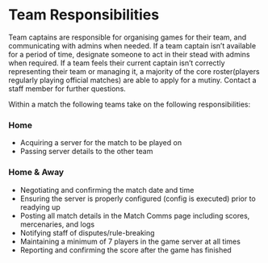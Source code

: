 # Team Responsibilities
Team captains are responsible for organising games for their team, and communicating with admins when needed. If a team captain isn’t available for a period of time, designate someone to act in their stead with admins when required.
If a team feels their current captain isn’t correctly representing their team or managing it, a majority of the core roster(players regularly playing official matches) are able to apply for a mutiny. Contact a staff member for further questions.

Within a match the following teams take on the following responsibilities:

### Home
- Acquiring a server for the match to be played on
- Passing server details to the other team

### Home & Away
- Negotiating and confirming the match date and time
- Ensuring the server is properly configured (config is executed) prior to readying up
- Posting all match details in the Match Comms page including scores, mercenaries, and logs
- Notifying staff of disputes/rule-breaking
- Maintaining a minimum of 7 players in the game server at all times
- Reporting and confirming the score after the game has finished
